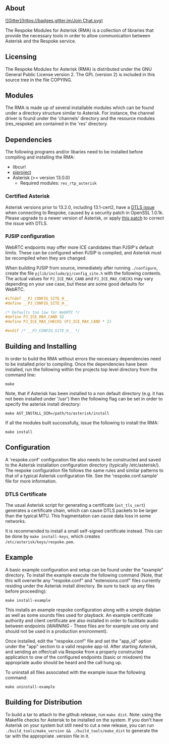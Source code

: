 ## About
[![Gitter](https://badges.gitter.im/Join Chat.svg)](https://gitter.im/respoke/chan_respoke?utm_source=badge&utm_medium=badge&utm_campaign=pr-badge&utm_content=badge)

The Respoke Modules for Asterisk (RMA) is a collection of libraries that provide
the necessary tools in order to allow communication between Asterisk and the
Respoke service.

## Licensing

The Respoke Modules for Asterisk (RMA) is distributed under the GNU General
Public License version 2. The GPL (version 2) is included in this source tree
in the file COPYING.

## Modules

The RMA is made up of several installable modules which can be found under a
directory structure similar to Asterisk.  For instance, the channel driver is
found under the 'channels' directory and the resource modules (res_respoke)
are contained in the 'res' directory.

## Dependencies

The following programs and/or libaries need to be installed before compiling
and installing the RMA:

- libcurl
- [pjproject][]
- Asterisk (>= version 13.0.0)
  - Required modules: `res_rtp_asterisk`

 [pjproject]: https://wiki.asterisk.org/wiki/x/J4GLAQ

### Certified Asterisk

Asterisk versions prior to 13.2.0, including 13.1-cert2, have a [DTLS issue][]
when connecting to Respoke, caused by a security patch in OpenSSL 1.0.1k. Please
upgrade to a newer version of Asterisk, or apply [this patch][] to correct the
issue with DTLS.

 [DTLS issue]: https://issues.asterisk.org/jira/browse/ASTERISK-24711
 [this patch]: https://code.asterisk.org/code/rdiff/asterisk?csid=e0461290d0c35e643070c8ed98f4b7e95345a708&u&N

### PJSIP configuration

WebRTC endpoints may offer more ICE candidates than PJSIP's default limits.
These can be configured when PJSIP is compiled, and Asterisk must be recompiled
when they are changed.

When building PJSIP from source, immediately after running `./configure`, create
the file `pjlib/include/pj/config_site.h` with the following contents. The
actual values for `PJ_ICE_MAX_CAND` and `PJ_ICE_MAX_CHECKS` may vary depending
on your use case, but these are some good defaults for WebRTC.

```c
#ifndef __PJ_CONFIG_SITE_H__
#define __PJ_CONFIG_SITE_H__

/* Defaults too low for WebRTC */
#define PJ_ICE_MAX_CAND 32
#define PJ_ICE_MAX_CHECKS (PJ_ICE_MAX_CAND * 2)

#endif /* __PJ_CONFIG_SITE_H__ */
```

## Building and Installing

In order to build the RMA without errors the necessary dependencies need to be
installed prior to compiling.  Once the dependencies have been installed, run
the following within the projects top level directory from the command line:

    make

Note, that if Asterisk has been installed to a non default directory (e.g. it
has not been installed under '/usr') then the following flag can be set in order
to specify the asterisk install directory:

    make AST_INSTALL_DIR=/path/to/asterisk/install

If all the modules built successfully, issue the following to install the RMA:

    make install

## Configuration

A 'respoke.conf' configuration file also needs to be constructed and saved to
the Asterisk installation configuration directory (typically /etc/asterisk/).
The respoke configuration file follows the same rules and similar patterns to
that of a typical Asterisk configuration file.  See the 'respoke.conf.sample'
file for more information.

### DTLS Certificate

The usual Asterisk script for generating a certificate (`ast_tls_cert`)
generates a certificate chain, which can cause DTLS packets to be larger than
the typical MTU. This fragmentation can cause data loss in some networks.

It is recommended to install a small self-signed certificate instead. This can
be done by `make install-keys`, which creates `/etc/asterisk/keys/respoke.pem`.

## Example

A basic example configuration and setup can be found under the "example"
directory. To install the example execute the following command (Note, that
this will overwrite any "respoke.conf" and "extensions.conf" files currently
residing under the Asterisk install directory. Be sure to back up any files
before proceeding):

    make install-example

This installs an example respoke configuration along with a simple dialplan as
well as some sounds files used for playback. An example certificate authority
and client certificate are also installed in order to facilitate audio between
endpoints (*WARNING* - These files are for example use only and should not be
used in a production environment).

Once installed, edit the "respoke.conf" file and set the "app_id" option under
the "app" section to a valid respoke app-id. After starting Asterisk, and
sending an offer/call via Respoke from a properly constructed application to
one of the configured endpoints (basic or mixdown) the appropriate audio should
be heard and the call hung up.

To uninstall all files associated with the example issue the following command:

    make uninstall-example

## Building for Distribution

To build a tar to attach to the github release, run `make dist`. Note: using
the Makefile checks for Asterisk to be installed on the system. If you don't
have Asterisk on your system but still need to cut a new release, you can
run `./build_tools/make_version && ./build_tools/make_dist` to generate the
tar with the appropriate .version file in it.
